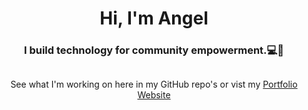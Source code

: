 <h1 align="center">Hi, I'm Angel</h1>

<h3 align="center">I build technology for community empowerment.💻🌱</h3>

##

<p align="center">See what I'm working on here in my GitHub repo's or vist my
  <a href="https://angeljuarez.dev">Portfolio Website</a>
</p>
